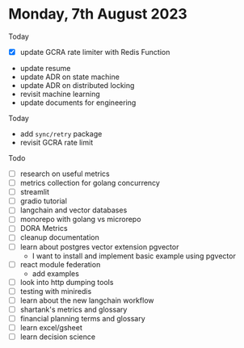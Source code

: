 # Monday, 7th August 2023

Today
- [x] update GCRA rate limiter with Redis Function
- update resume
- update ADR on state machine
- update ADR on distributed locking
- revisit machine learning
- update documents for engineering

Today
- add `sync/retry` package
- revisit GCRA rate limit

Todo
- [ ] research on useful metrics
- [ ] metrics collection for golang concurrency
- [ ] streamlit
- [ ] gradio tutorial
- [ ] langchain and vector databases
- [ ] monorepo with golang vs microrepo
- [ ] DORA Metrics
- [ ] cleanup documentation
- [ ] learn about postgres vector extension pgvector
	- I want to install and implement basic example using pgvector
- [ ] react module federation
  - add examples
- [ ] look into http dumping tools
- [ ] testing with miniredis
- [ ] learn about the new langchain workflow
- [ ] shartank's metrics and glossary
- [ ] financial planning terms and glossary
- [ ] learn excel/gsheet
- [ ] learn decision science
